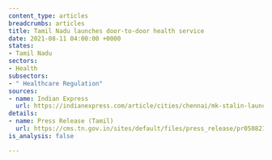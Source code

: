 ```yaml
---
content_type: articles
breadcrumbs: articles
title: Tamil Nadu launches door-to-door health service
date: 2021-08-11 04:00:00 +0000
states:
- Tamil Nadu
sectors:
- Health
subsectors:
- " Healthcare Regulation"
sources:
- name: Indian Express
  url: https://indianexpress.com/article/cities/chennai/mk-stalin-launches-doorstep-healthcare-scheme-in-tamil-nadu-7439426/
details:
- name: Press Release (Tamil)
  url: https://cms.tn.gov.in/sites/default/files/press_release/pr050821g.jpg
is_analysis: false

---
```

